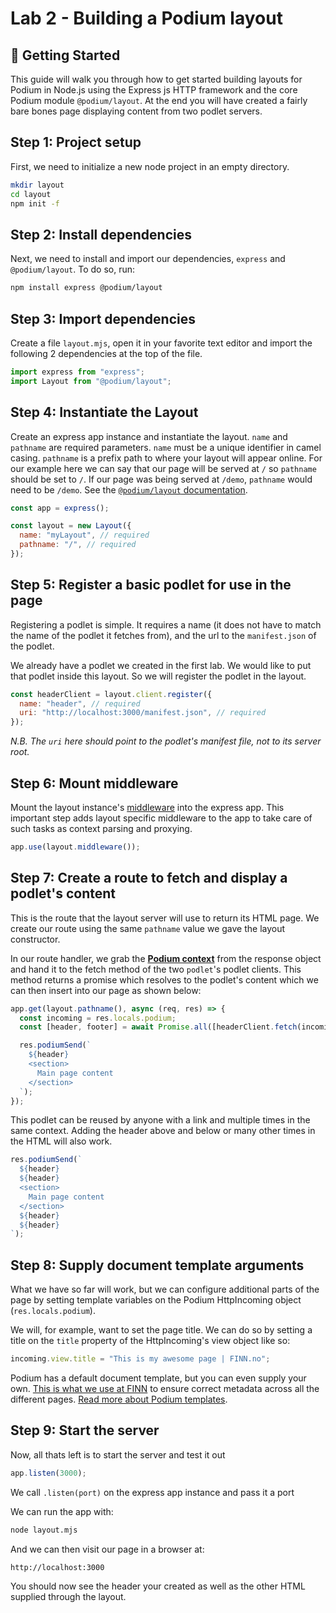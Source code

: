 # Lab 2 - Building a Podium layout

## 🚀 Getting Started

This guide will walk you through how to get started building layouts for Podium in Node.js using the Express js HTTP framework and the core Podium module `@podium/layout`. At the end you will have created a fairly bare bones page displaying content from two podlet servers.

## Step 1: Project setup

First, we need to initialize a new node project in an empty directory.

```bash
mkdir layout
cd layout
npm init -f
```

## Step 2: Install dependencies

Next, we need to install and import our dependencies, `express` and
`@podium/layout`. To do so, run:

```bash
npm install express @podium/layout
```

## Step 3: Import dependencies

Create a file `layout.mjs`, open it in your favorite text editor and import the following 2 dependencies at the top of the file.

```js
import express from "express";
import Layout from "@podium/layout";
```

## Step 4: Instantiate the Layout

Create an express app instance and instantiate the layout. `name` and `pathname` are required parameters. `name` must be a unique identifier in camel casing. `pathname` is a prefix path to where your layout will appear online. For our example here we can say that our page will be served at `/` so `pathname` should be set to `/`. If our page was being served at `/demo`, `pathname` would need to be `/demo`. See the [ `@podium/layout` documentation](https://podium-lib.io/docs/api/layout).

```js
const app = express();

const layout = new Layout({
  name: "myLayout", // required
  pathname: "/", // required
});
```

## Step 5: Register a basic podlet for use in the page

Registering a podlet is simple. It requires a name (it does not have to match the name of the podlet it fetches from), and the url to the `manifest.json` of the podlet.

We already have a podlet we created in the first lab. We would like to put that podlet inside this layout. So we will register the podlet in the layout.

```js
const headerClient = layout.client.register({
  name: "header", // required
  uri: "http://localhost:3000/manifest.json", // required
});
```

_N.B. The `uri` here should point to the podlet's manifest file, not to its server root._

## Step 6: Mount middleware

Mount the layout instance's [middleware](https://podium-lib.io/docs/api/layout#middleware) into the express app. This important step adds layout specific middleware to the app to take care of such tasks as context parsing and proxying.

```js
app.use(layout.middleware());
```

## Step 7: Create a route to fetch and display a podlet's content

This is the route that the layout server will use to return its HTML page. We create our route using the same `pathname` value we gave the layout constructor.

In our route handler, we grab the [**Podium context**](https://podium-lib.io/docs/layout/context) from the response object and hand it to the fetch method of the two `podlet`'s podlet clients. This method returns a promise which resolves to the podlet's content which we can then insert into our page as shown below:

```js
app.get(layout.pathname(), async (req, res) => {
  const incoming = res.locals.podium;
  const [header, footer] = await Promise.all([headerClient.fetch(incoming)]);

  res.podiumSend(`
    ${header}
    <section>
      Main page content
    </section>
  `);
});
```

This podlet can be reused by anyone with a link and multiple times in the same context. Adding the header above and below or many other times in the HTML will also work.

```js
res.podiumSend(`
  ${header}
  ${header}
  <section>
    Main page content
  </section>
  ${header}
  ${header}
`);
```

## Step 8: Supply document template arguments

What we have so far will work, but we can configure additional parts of the page by setting template variables on the Podium HttpIncoming object (`res.locals.podium`).

We will, for example, want to set the page title. We can do so by setting a title on the `title` property of the HttpIncoming's view object like so:

```js
incoming.view.title = "This is my awesome page | FINN.no";
```

Podium has a default document template, but you can even supply your own. [This is what we use at FINN](https://github.schibsted.io/finn/html-template) to ensure correct metadata across all the different pages. [Read more about Podium templates](https://podium-lib.io/docs/api/document).

## Step 9: Start the server

Now, all thats left is to start the server and test it out

```js
app.listen(3000);
```

We call `.listen(port)` on the express app instance and pass it a port

We can run the app with:

```bash
node layout.mjs
```

And we can then visit our page in a browser at:

```bash
http://localhost:3000
```

You should now see the header your created as well as the other HTML supplied through the layout.
